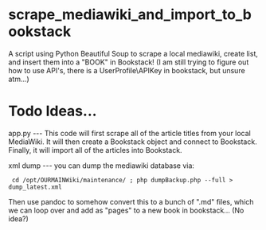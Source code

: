 # scrape_mediawiki_and_import_to_bookstack
A script using Python Beautiful Soup to scrape a local mediawiki, create list, and insert them into a "BOOK" in Bookstack! (I am still trying to figure out how to use API's, there is a UserProfile\APIKey in bookstack, but unsure atm...)


# Todo Ideas...

app.py --- This code will first scrape all of the article titles from your local MediaWiki. It will then create a Bookstack object and connect to Bookstack. Finally, it will import all of the articles into Bookstack.

xml dump --- you can dump the mediawiki database via: 
```
 cd /opt/OURMAINWiki/maintenance/ ; php dumpBackup.php --full > dump_latest.xml
```

Then use pandoc to somehow convert this to a bunch of ".md" files, which we can loop over and add as "pages" to a new book in bookstack... (No idea?)
